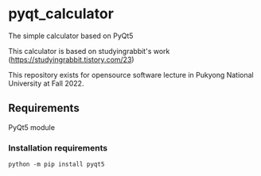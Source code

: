 # pyqt_calculator
The simple calculator based on PyQt5

This calculator is based on studyingrabbit's work (https://studyingrabbit.tistory.com/23)

This repository exists for opensource software lecture in Pukyong National University at Fall 2022.

## Requirements
PyQt5 module

### Installation requirements
    python -m pip install pyqt5
    
